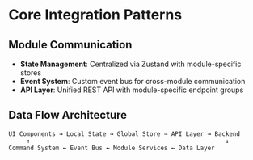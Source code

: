 # Core Integration Patterns

## Module Communication
- **State Management**: Centralized via Zustand with module-specific stores
- **Event System**: Custom event bus for cross-module communication
- **API Layer**: Unified REST API with module-specific endpoint groups

## Data Flow Architecture
```
UI Components → Local State → Global Store → API Layer → Backend
     ↑                                                      ↓
Command System ← Event Bus ← Module Services ← Data Layer
```
